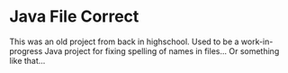 # Java File Correct
This was an old project from back in highschool.
Used to be a work-in-progress Java project for fixing spelling of names in files... Or something like that...